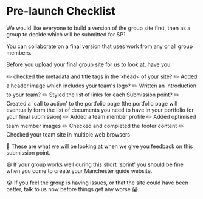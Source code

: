 # Pre-launch Checklist

We would like everyone to build a version of the group site first, then as a group to decide which will be submitted for SP1. 

You can collaborate on a final version that uses work from any or all group members.

Before you upload your final group site for us to look at, have you:

✏️ checked the metadata and title tags in the &gt;head&lt; of your site?
✏️ Added a header image which includes your team's logo?
✏️ Written an introduction to your team?
✏️ Styled the list of links for each Submission point?
✏️ Created a 'call to action' to the portfolio page (the portfolio page will eventually form the list of documents you need to have in your portfolio for your final submission)
✏️ Added a team member profile
✏️ Added optimised team member images
✏️ Checked and completed the footer content
✏️ Checked your team site in multiple web browsers

🔦 These are what we will be looking at when we give you feedback on this submission point.

😃 If your group works well during this short 'sprint' you should be fine when you come to create your Manchester guide website. 

😭 If you feel the group is having issues, or that the site could have been better, talk to us now before things get any worse 😱.
